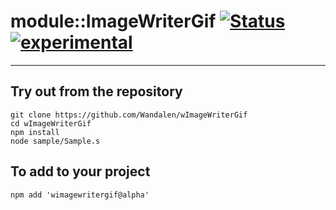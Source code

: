 
# module::ImageWriterGif  [![Status](https://github.com/Wandalen/wImageWriterGif/workflows/publish/badge.svg)](https://github.com/Wandalen/wImageWriterGif/actions?query=workflow%3Apublish) [![experimental](https://img.shields.io/badge/stability-experimental-orange.svg)](https://github.com/emersion/stability-badges#experimental)

___

## Try out from the repository
```
git clone https://github.com/Wandalen/wImageWriterGif
cd wImageWriterGif
npm install
node sample/Sample.s
```

## To add to your project
```
npm add 'wimagewritergif@alpha'
```




